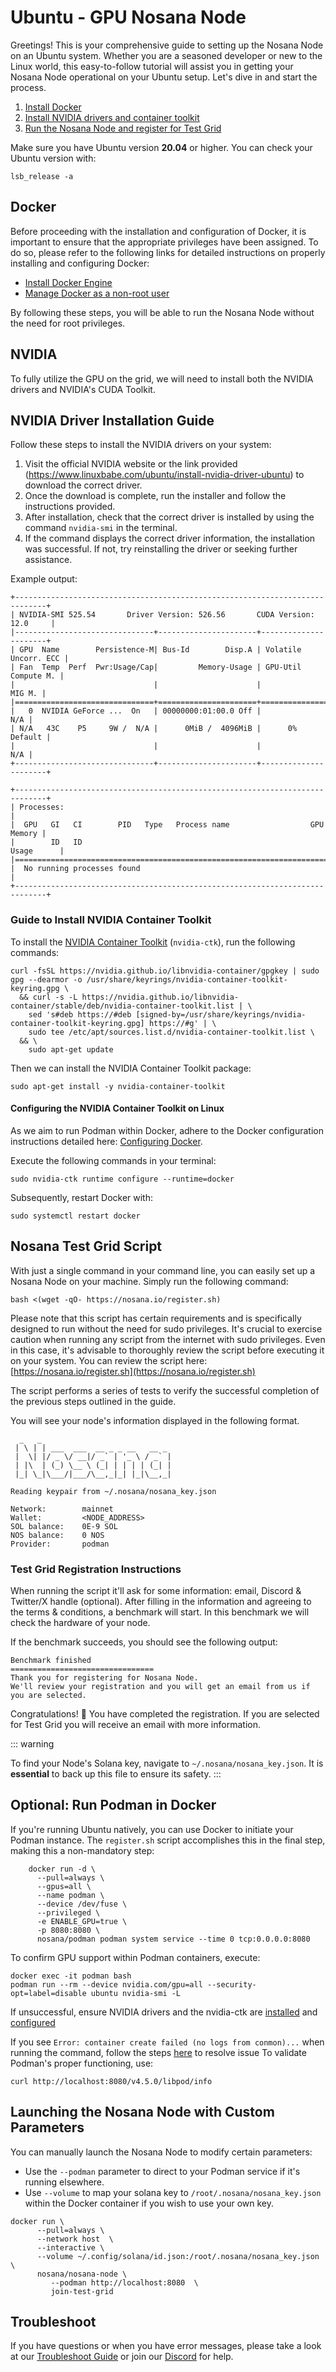 # Ubuntu - GPU Nosana Node

Greetings! This is your comprehensive guide to setting up the Nosana Node on an Ubuntu system. Whether you are a seasoned developer or new to the Linux world, this easy-to-follow tutorial will assist you in getting your Nosana Node operational on your Ubuntu setup. Let's dive in and start the process.

1. [Install Docker](#docker)
2. [Install NVIDIA drivers and container toolkit](#nvidia)
3. [Run the Nosana Node and register for Test Grid](#nosana-test-grid-script)

Make sure you have Ubuntu version **20.04** or higher. You can check your Ubuntu version with:

```sh:no-line-numbers
lsb_release -a
```

## Docker

Before proceeding with the installation and configuration of Docker, it is important to ensure that the appropriate privileges have been assigned. To do so, please refer to the following links for detailed instructions on properly installing and configuring Docker:

- [Install Docker Engine](https://www.digitalocean.com/community/tutorials/how-to-install-and-use-docker-on-ubuntu-22-04)
- [Manage Docker as a non-root user](https://docs.docker.com/engine/install/linux-postinstall/#manage-docker-as-a-non-root-user)

By following these steps, you will be able to run the Nosana Node without the need for root privileges.

## NVIDIA

To fully utilize the GPU on the grid, we will need to install both the NVIDIA drivers and NVIDIA's CUDA Toolkit.

## NVIDIA Driver Installation Guide

Follow these steps to install the NVIDIA drivers on your system:

1. Visit the official NVIDIA website or the link provided (https://www.linuxbabe.com/ubuntu/install-nvidia-driver-ubuntu) to download the correct driver.
2. Once the download is complete, run the installer and follow the instructions provided.
3. After installation, check that the correct driver is installed by using the command `nvidia-smi` in the terminal.
4. If the command displays the correct driver information, the installation was successful. If not, try reinstalling the driver or seeking further assistance.

Example output:

```
+-----------------------------------------------------------------------------+
| NVIDIA-SMI 525.54       Driver Version: 526.56       CUDA Version: 12.0     |
|-------------------------------+----------------------+----------------------+
| GPU  Name        Persistence-M| Bus-Id        Disp.A | Volatile Uncorr. ECC |
| Fan  Temp  Perf  Pwr:Usage/Cap|         Memory-Usage | GPU-Util  Compute M. |
|                               |                      |               MIG M. |
|===============================+======================+======================|
|   0  NVIDIA GeForce ...  On   | 00000000:01:00.0 Off |                  N/A |
| N/A   43C    P5     9W /  N/A |      0MiB /  4096MiB |      0%      Default |
|                               |                      |                  N/A |
+-------------------------------+----------------------+----------------------+

+-----------------------------------------------------------------------------+
| Processes:                                                                  |
|  GPU   GI   CI        PID   Type   Process name                  GPU Memory |
|        ID   ID                                                   Usage      |
|=============================================================================|
|  No running processes found                                                 |
+-----------------------------------------------------------------------------+
```

### Guide to Install NVIDIA Container Toolkit

To install the [NVIDIA Container Toolkit](https://docs.nvidia.com/datacenter/cloud-native/container-toolkit/latest/install-guide.html) (`nvidia-ctk`), run the following commands: 
```sh:no-line-numbers
curl -fsSL https://nvidia.github.io/libnvidia-container/gpgkey | sudo gpg --dearmor -o /usr/share/keyrings/nvidia-container-toolkit-keyring.gpg \
  && curl -s -L https://nvidia.github.io/libnvidia-container/stable/deb/nvidia-container-toolkit.list | \
    sed 's#deb https://#deb [signed-by=/usr/share/keyrings/nvidia-container-toolkit-keyring.gpg] https://#g' | \
    sudo tee /etc/apt/sources.list.d/nvidia-container-toolkit.list \
  && \
    sudo apt-get update
```
Then we can install the NVIDIA Container Toolkit package:
```sh:no-line-numbers
sudo apt-get install -y nvidia-container-toolkit
```

#### Configuring the NVIDIA Container Toolkit on Linux

As we aim to run Podman within Docker, adhere to the Docker configuration instructions detailed here: [Configuring Docker](https://docs.nvidia.com/datacenter/cloud-native/container-toolkit/latest/install-guide.html#configuring-docker).

Execute the following commands in your terminal:

```sh:no-line-numbers
sudo nvidia-ctk runtime configure --runtime=docker
```

Subsequently, restart Docker with:

```sh:no-line-numbers
sudo systemctl restart docker
```

## Nosana Test Grid Script

With just a single command in your command line, you can easily set up a Nosana Node on your machine. Simply run the following command:

```sh:no-line-numbers
bash <(wget -qO- https://nosana.io/register.sh)
```

Please note that this script has certain requirements and is specifically designed to run without the need for sudo privileges. It's crucial to exercise caution when running any script from the internet with sudo privileges. Even in this case, it's advisable to thoroughly review the script before executing it on your system. You can review the script here: [https://nosana.io/register.sh](https://nosana.io/register.sh)

The script performs a series of tests to verify the successful completion of the previous steps outlined in the guide.

You will see your node's information displayed in the following format.

```
  _   _                             
 | \ | | ___  ___  __ _ _ __   __ _ 
 |  \| |/ _ \/ __|/ _` | '_ \ / _` |
 | |\  | (_) \__ \ (_| | | | | (_| |      
 |_| \_|\___/|___/\__,_|_| |_|\__,_|
                                    
Reading keypair from ~/.nosana/nosana_key.json

Network:	    mainnet
Wallet:		    <NODE_ADDRESS>
SOL balance:	0E-9 SOL
NOS balance:	0 NOS
Provider:	    podman
```


### Test Grid Registration Instructions

When running the script it'll ask for some information: email, Discord & Twitter/X handle (optional). After filling in the information and agreeing to the terms & conditions, a benchmark will start. In this benchmark we will check the hardware of your node. 

If the benchmark succeeds, you should see the following output:

```
Benchmark finished
================================
Thank you for registering for Nosana Node. 
We'll review your registration and you will get an email from us if you are selected.
```

Congratulations! :tada: You have completed the registration. If you are selected for Test Grid you will receive an email with more information.

::: warning

To find your Node's Solana key, navigate to `~/.nosana/nosana_key.json`. It is **essential** to back up this file to ensure its safety.
:::

## Optional: Run Podman in Docker

If you're running Ubuntu natively, you can use Docker to initiate your Podman instance. The `register.sh` script accomplishes this in the final step, making this a non-mandatory step:

```sh:no-line-numbers
    docker run -d \
      --pull=always \
      --gpus=all \
      --name podman \
      --device /dev/fuse \
      --privileged \
      -e ENABLE_GPU=true \
      -p 8080:8080 \
      nosana/podman podman system service --time 0 tcp:0.0.0.0:8080
```

To confirm GPU support within Podman containers, execute:

```
docker exec -it podman bash
podman run --rm --device nvidia.com/gpu=all --security-opt=label=disable ubuntu nvidia-smi -L
```

If unsuccessful, ensure NVIDIA drivers and the nvidia-ctk are [installed](https://docs.nvidia.com/datacenter/cloud-native/container-toolkit/latest/install-guide.html) and [configured](https://docs.nvidia.com/datacenter/cloud-native/container-toolkit/latest/install-guide.html#configuring-docker)

If you see `Error: container create failed (no logs from conmon)...` when running the command, follow the steps [here](/nodes/troubleshoot.html#podman) to resolve issue
To validate Podman's proper functioning, use:

```sh:no-line-numbers
curl http://localhost:8080/v4.5.0/libpod/info
```

## Launching the Nosana Node with Custom Parameters

You can manually launch the Nosana Node to modify certain parameters:
* Use the `--podman` parameter to direct to your Podman service if it's running elsewhere.
* Use `--volume` to map your solana key to `/root/.nosana/nosana_key.json` within the Docker container if you wish to use your own key.

```sh:no-line-numbers
docker run \
      --pull=always \
      --network host  \
      --interactive \
      --volume ~/.config/solana/id.json:/root/.nosana/nosana_key.json \
      nosana/nosana-node \
         --podman http://localhost:8080  \
         join-test-grid
```

## Troubleshoot
If you have questions or when you have error messages, please take a look at our [Troubleshoot Guide](/nodes/troubleshoot) or join our [Discord](https://discord.gg/nosana-ai) for help.

